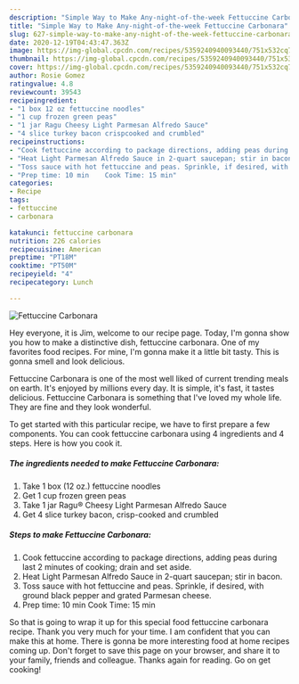 ```yaml
---
description: "Simple Way to Make Any-night-of-the-week Fettuccine Carbonara"
title: "Simple Way to Make Any-night-of-the-week Fettuccine Carbonara"
slug: 627-simple-way-to-make-any-night-of-the-week-fettuccine-carbonara
date: 2020-12-19T04:43:47.363Z
image: https://img-global.cpcdn.com/recipes/5359240940093440/751x532cq70/fettuccine-carbonara-recipe-main-photo.jpg
thumbnail: https://img-global.cpcdn.com/recipes/5359240940093440/751x532cq70/fettuccine-carbonara-recipe-main-photo.jpg
cover: https://img-global.cpcdn.com/recipes/5359240940093440/751x532cq70/fettuccine-carbonara-recipe-main-photo.jpg
author: Rosie Gomez
ratingvalue: 4.8
reviewcount: 39543
recipeingredient:
- "1 box 12 oz fettuccine noodles"
- "1 cup frozen green peas"
- "1 jar Ragu Cheesy Light Parmesan Alfredo Sauce"
- "4 slice turkey bacon crispcooked and crumbled"
recipeinstructions:
- "Cook fettuccine according to package directions, adding peas during last 2 minutes of cooking; drain and set aside."
- "Heat Light Parmesan Alfredo Sauce in 2-quart saucepan; stir in bacon."
- "Toss sauce with hot fettuccine and peas. Sprinkle, if desired, with ground black pepper and grated Parmesan cheese."
- "Prep time: 10 min    Cook Time: 15 min"
categories:
- Recipe
tags:
- fettuccine
- carbonara

katakunci: fettuccine carbonara 
nutrition: 226 calories
recipecuisine: American
preptime: "PT18M"
cooktime: "PT50M"
recipeyield: "4"
recipecategory: Lunch

---
```



![Fettuccine Carbonara](https://img-global.cpcdn.com/recipes/5359240940093440/751x532cq70/fettuccine-carbonara-recipe-main-photo.jpg)

Hey everyone, it is Jim, welcome to our recipe page. Today, I'm gonna show you how to make a distinctive dish, fettuccine carbonara. One of my favorites food recipes. For mine, I'm gonna make it a little bit tasty. This is gonna smell and look delicious.

Fettuccine Carbonara is one of the most well liked of current trending meals on earth. It's enjoyed by millions every day. It is simple, it's fast, it tastes delicious. Fettuccine Carbonara is something that I've loved my whole life. They are fine and they look wonderful.




To get started with this particular recipe, we have to first prepare a few components. You can cook fettuccine carbonara using 4 ingredients and 4 steps. Here is how you cook it.

<!--inarticleads1-->

##### The ingredients needed to make Fettuccine Carbonara:

1. Take 1 box (12 oz.) fettuccine noodles
1. Get 1 cup frozen green peas
1. Take 1 jar Ragu® Cheesy Light Parmesan Alfredo Sauce
1. Get 4 slice turkey bacon, crisp-cooked and crumbled




<!--inarticleads2-->

##### Steps to make Fettuccine Carbonara:

1. Cook fettuccine according to package directions, adding peas during last 2 minutes of cooking; drain and set aside.
1. Heat Light Parmesan Alfredo Sauce in 2-quart saucepan; stir in bacon.
1. Toss sauce with hot fettuccine and peas. Sprinkle, if desired, with ground black pepper and grated Parmesan cheese.
1. Prep time: 10 min    Cook Time: 15 min




So that is going to wrap it up for this special food fettuccine carbonara recipe. Thank you very much for your time. I am confident that you can make this at home. There is gonna be more interesting food at home recipes coming up. Don't forget to save this page on your browser, and share it to your family, friends and colleague. Thanks again for reading. Go on get cooking!
